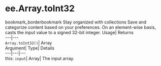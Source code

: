  
#  ee.Array.toInt32 
bookmark_borderbookmark Stay organized with collections  Save and categorize content based on your preferences.
On an element-wise basis, casts the input value to a signed 32-bit integer. 
Usage| Returns  
---|---  
`Array.toInt32()`| Array  
Argument| Type| Details  
---|---|---  
this: `input`| Array| The input array.  
